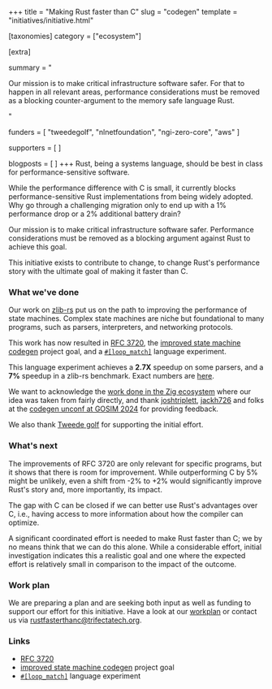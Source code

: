 +++
title = "Making Rust faster than C"
slug = "codegen"
template = "initiatives/initiative.html"

[taxonomies]
category = ["ecosystem"]

[extra]

summary = "<p>Our mission is to make critical infrastructure software safer. For that to happen in all relevant areas, performance considerations must be removed as a blocking counter-argument to the memory safe language Rust.</p>"

funders = [
    "tweedegolf", "nlnetfoundation", "ngi-zero-core", "aws"
]

supporters = [
]

blogposts = [
]
+++
Rust, being a systems language, should be best in class for performance-sensitive software. 

While the performance difference with C is small, it currently blocks performance-sensitive Rust implementations from being widely adopted. Why go through a challenging migration only to end up with a 1% performance drop or a 2% additional battery drain?

Our mission is to make critical infrastructure software safer. Performance considerations must be removed as a blocking argument against Rust to achieve this goal.

This initiative exists to contribute to change, to change Rust's performance story with the ultimate goal of making it faster than C.

### What we've done

Our work on [zlib-rs](/initiatives/data-compression/) put us on the path to improving the performance of state machines. Complex state machines are niche but foundational to many programs, such as parsers, interpreters, and networking protocols.

This work has now resulted in [RFC 3720](https://github.com/rust-lang/rfcs/pull/3720), the [improved state machine codegen](https://github.com/rust-lang/rust-project-goals/issues/258) project goal, and a [`#[loop_match]`](https://github.com/rust-lang/rust/pull/138780) language experiment.

This language experiment achieves a **2.7X** speedup on some parsers, and a **7%** speedup in a zlib-rs benchmark. Exact numbers are [here](https://github.com/rust-lang/rust-project-goals/issues/258#issuecomment-2732965199).

We want to acknowledge the [work done in the Zig ecosystem](https://github.com/ziglang/zig/pull/21257) where our idea was taken from fairly directly, and thank [joshtriplett](https://github.com/joshtriplett), [jackh726](https://github.com/jackh726) and folks at the [codegen unconf at GOSIM 2024](https://hackmd.io/@Q66MPiW4T7yNTKOCaEb-Lw/gosim-unconf-rust-codegen) for providing feedback. 

We also thank [Tweede golf](https://tweedegolf.nl) for supporting the initial effort.

### What's next

The improvements of RFC 3720 are only relevant for specific programs, but it shows that there is room for improvement. While outperforming C by 5% might be unlikely, even a shift from -2% to +2% would significantly improve Rust's story and, more importantly, its impact.

The gap with C can be closed if we can better use Rust's advantages over C, i.e., having access to more information about how the compiler can optimize.

A significant coordinated effort is needed to make Rust faster than C; we by no means think that we can do this alone. While a considerable effort, initial investigation indicates this a realistic goal and one where the expected effort is relatively small in comparison to the impact of the outcome.

### Work plan

We are preparing a plan and are seeking both input as well as funding to support our effort for this initiative. Have a look at our [workplan](/initiatives/workplans/codegen/) or contact us via [rustfasterthanc@trifectatech.org](mailto:rustfasterthanc@trifectatech.org).

### Links

- [RFC 3720](https://github.com/rust-lang/rfcs/pull/3720)
- [improved state machine codegen](https://github.com/rust-lang/rust-project-goals/issues/258) project goal
- [`#[loop_match]`](https://github.com/rust-lang/rust/pull/138780) language experiment

<!-- - [PoC RFC 3720 in the rust compiler](https://github.com/trifectatechfoundation/rust/tree/labeled-match) on Trifecta Tech Foundation's Github. -->


